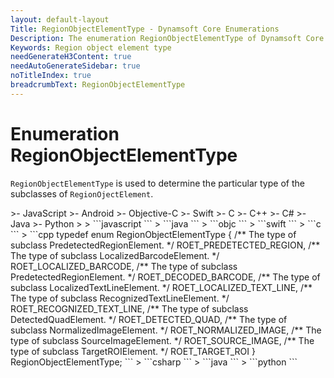 ```yaml
---
layout: default-layout
Title: RegionObjectElementType - Dynamsoft Core Enumerations
Description: The enumeration RegionObjectElementType of Dynamsoft Core describes the types of RegionObjectElement.
Keywords: Region object element type
needGenerateH3Content: true
needAutoGenerateSidebar: true
noTitleIndex: true
breadcrumbText: RegionObjectElementType
---
```


# Enumeration RegionObjectElementType

`RegionObjectElementType` is used to determine the particular type of the subclasses of `RegionOjectElement`.

<div class="sample-code-prefix template2"></div>
   >- JavaScript
   >- Android
   >- Objective-C
   >- Swift
   >- C
   >- C++
   >- C#
   >- Java
   >- Python
   >
>
```javascript
```
>
```java
```
>
```objc
```
>
```swift
```
>
```c
```
>
```cpp
typedef enum RegionObjectElementType
{
   /** The type of subclass PredetectedRegionElement. */
   ROET_PREDETECTED_REGION,
   /** The type of subclass LocalizedBarcodeElement. */
   ROET_LOCALIZED_BARCODE,
   /** The type of subclass PredetectedRegionElement. */
   ROET_DECODED_BARCODE,
   /** The type of subclass LocalizedTextLineElement. */
   ROET_LOCALIZED_TEXT_LINE,
   /** The type of subclass RecognizedTextLineElement. */
   ROET_RECOGNIZED_TEXT_LINE,
   /** The type of subclass DetectedQuadElement. */
   ROET_DETECTED_QUAD,
   /** The type of subclass NormalizedImageElement. */
   ROET_NORMALIZED_IMAGE,
   /** The type of subclass SourceImageElement. */
   ROET_SOURCE_IMAGE,
   /** The type of subclass TargetROIElement. */
   ROET_TARGET_ROI
} RegionObjectElementType;
```
>
```csharp
```
>
```java
```
>
```python
```
